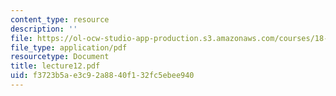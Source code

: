 ```yaml
---
content_type: resource
description: ''
file: https://ol-ocw-studio-app-production.s3.amazonaws.com/courses/18-366-random-walks-and-diffusion-fall-2006/f3723b5ae3c92a8840f132fc5ebee940_lecture12.pdf
file_type: application/pdf
resourcetype: Document
title: lecture12.pdf
uid: f3723b5a-e3c9-2a88-40f1-32fc5ebee940
---
```

